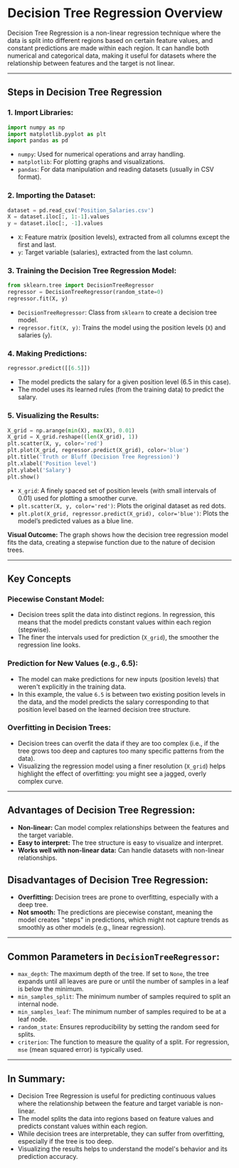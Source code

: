 # Decision Tree Regression Overview

Decision Tree Regression is a non-linear regression technique where the data is split into different regions based on certain feature values, and constant
predictions are made within each region. It can handle both numerical and categorical data, making it useful for datasets where the relationship between
features and the target is not linear.

---

## Steps in Decision Tree Regression

### 1. Import Libraries:
```python
import numpy as np
import matplotlib.pyplot as plt
import pandas as pd
```
- `numpy`: Used for numerical operations and array handling.
- `matplotlib`: For plotting graphs and visualizations.
- `pandas`: For data manipulation and reading datasets (usually in CSV format).

### 2. Importing the Dataset:
```python
dataset = pd.read_csv('Position_Salaries.csv')
X = dataset.iloc[:, 1:-1].values
y = dataset.iloc[:, -1].values
```
- `X`: Feature matrix (position levels), extracted from all columns except the first and last.
- `y`: Target variable (salaries), extracted from the last column.

### 3. Training the Decision Tree Regression Model:
```python
from sklearn.tree import DecisionTreeRegressor
regressor = DecisionTreeRegressor(random_state=0)
regressor.fit(X, y)
```
- `DecisionTreeRegressor`: Class from `sklearn` to create a decision tree model.
- `regressor.fit(X, y)`: Trains the model using the position levels (`X`) and salaries (`y`).

### 4. Making Predictions:
```python
regressor.predict([[6.5]])
```
- The model predicts the salary for a given position level (6.5 in this case).
- The model uses its learned rules (from the training data) to predict the salary.

### 5. Visualizing the Results:
```python
X_grid = np.arange(min(X), max(X), 0.01)
X_grid = X_grid.reshape((len(X_grid), 1))
plt.scatter(X, y, color='red')
plt.plot(X_grid, regressor.predict(X_grid), color='blue')
plt.title('Truth or Bluff (Decision Tree Regression)')
plt.xlabel('Position level')
plt.ylabel('Salary')
plt.show()
```
- `X_grid`: A finely spaced set of position levels (with small intervals of 0.01) used for plotting a smoother curve.
- `plt.scatter(X, y, color='red')`: Plots the original dataset as red dots.
- `plt.plot(X_grid, regressor.predict(X_grid), color='blue')`: Plots the model’s predicted values as a blue line.

**Visual Outcome:** The graph shows how the decision tree regression model fits the data, creating a stepwise function due to the nature of decision trees.

---

## Key Concepts

### Piecewise Constant Model:
- Decision trees split the data into distinct regions. In regression, this means that the model predicts constant values within each region (stepwise).
- The finer the intervals used for prediction (`X_grid`), the smoother the regression line looks.

### Prediction for New Values (e.g., 6.5):
- The model can make predictions for new inputs (position levels) that weren't explicitly in the training data.
- In this example, the value `6.5` is between two existing position levels in the data, and the model predicts the salary corresponding to that position level
based on the learned decision tree structure.

### Overfitting in Decision Trees:
- Decision trees can overfit the data if they are too complex (i.e., if the tree grows too deep and captures too many specific patterns from the data).
- Visualizing the regression model using a finer resolution (`X_grid`) helps highlight the effect of overfitting: you might see a jagged, overly complex curve.

---

## Advantages of Decision Tree Regression:
- **Non-linear:** Can model complex relationships between the features and the target variable.
- **Easy to interpret:** The tree structure is easy to visualize and interpret.
- **Works well with non-linear data:** Can handle datasets with non-linear relationships.

## Disadvantages of Decision Tree Regression:
- **Overfitting:** Decision trees are prone to overfitting, especially with a deep tree.
- **Not smooth:** The predictions are piecewise constant, meaning the model creates "steps" in predictions, which might not capture trends as smoothly as other
models (e.g., linear regression).

---

## Common Parameters in `DecisionTreeRegressor`:
- `max_depth`: The maximum depth of the tree. If set to `None`, the tree expands until all leaves are pure or until the number of samples in a leaf is below the
minimum.
- `min_samples_split`: The minimum number of samples required to split an internal node.
- `min_samples_leaf`: The minimum number of samples required to be at a leaf node.
- `random_state`: Ensures reproducibility by setting the random seed for splits.
- `criterion`: The function to measure the quality of a split. For regression, `mse` (mean squared error) is typically used.

---

## In Summary:
- Decision Tree Regression is useful for predicting continuous values where the relationship between the feature and target variable is non-linear.
- The model splits the data into regions based on feature values and predicts constant values within each region.
- While decision trees are interpretable, they can suffer from overfitting, especially if the tree is too deep.
- Visualizing the results helps to understand the model's behavior and its prediction accuracy.